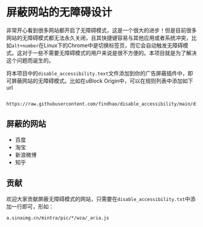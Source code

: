 # 屏蔽网站的无障碍设计
非常开心看到很多网站都开启了无障碍模式，这是一个很大的进步！但是目前很多网站的无障碍模式都无法永久关闭，且其快捷键容易与其他应用或者系统冲突，比如`alt+number`在Linux下的Chrome中是切换标签页，而它会自动触发无障碍模式。这对于一些不需要无障碍模式的用户来说是很不方便的。本项目就是为了解决这个问题而诞生的。

将本项目中的`disable_accessibility.text`文件添加到你的广告屏蔽插件中，即可屏蔽网站的无障碍模式。比如在uBlock Origin中，可以在规则列表中添加如下url
    
        https://raw.githubusercontent.com/findhao/disable_accessibility/main/disable_accessibility.txt

## 屏蔽的网站
- 百度
- 淘宝
- 新浪微博
- 知乎

## 贡献
欢迎大家贡献屏蔽无障碍模式的网站，只需要在`disable_accessibility.txt`中添加一行即可，形如：
```
a.sinaimg.cn/mintra/pic/*/wza/_aria.js
```